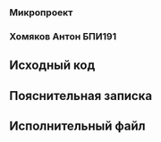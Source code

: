 ### Микропроект

### Хомяков Антон БПИ191

## Исходный код

## Пояснительная записка

## Исполнительный файл